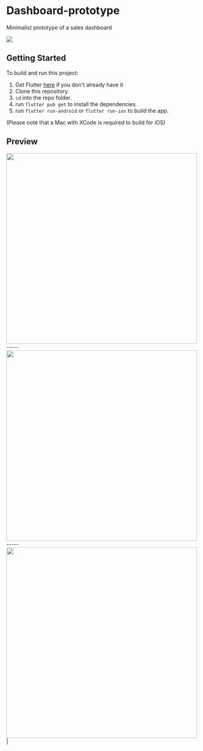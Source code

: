 # Dashboard-prototype
Minimalist prototype of a sales dashboard

<a href='https://www.buymeacoffee.com/OsmanyCruz' target="_blank" rel="noopener noreferrer"><img src="https://www.buymeacoffee.com/assets/img/custom_images/orange_img.png"/></a>



## Getting Started
To build and run this project:

1. Get Flutter [here](https://flutter.dev) if you don't already have it
2. Clone this repository.
3. `cd` into the repo folder.
4. run `flutter pub get` to install the dependencies.
5. run `flutter run-android` or `flutter run-ios` to build the app.

(Please note that a Mac with XCode is required to build for iOS)


## Preview


<img src="https://i.ibb.co/fH1dZvd/20210818-221535.gif" height="500" />
-----
<img src="https://i.ibb.co/KL5pBtV/20210818-221805.gif" height="500" />
-----
<img src="https://i.ibb.co/tmFPc71/20210818-222005.gif" height="500" />     |

 